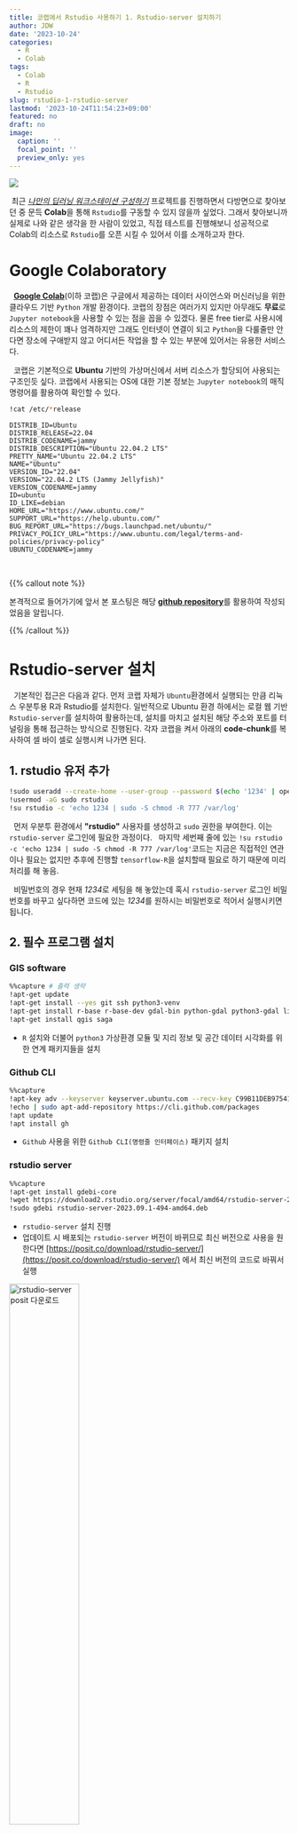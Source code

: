 ```yaml
---
title: 코랩에서 Rstudio 사용하기 1. Rstudio-server 설치하기
author: JDW
date: '2023-10-24'
categories:
  - R
  - Colab
tags:
  - Colab
  - R
  - Rstudio
slug: rstudio-1-rstudio-server
lastmod: '2023-10-24T11:54:23+09:00'
featured: no
draft: no
image:
  caption: ''
  focal_point: ''
  preview_only: yes
---
```





![](images/colab_logo.png)

&nbsp;최근 <U>*나만의 딥러닝 워크스테이션 구성하기*</U> 프로젝트를 진행하면서 다방면으로 찾아보던 중 문득 **Colab**을 통해 `Rstudio`를 구동할 수 있지 않을까 싶었다. 그래서 찾아보니까 실제로 나와 같은 생각을 한 사람이 있었고, 직접 테스트를 진행해보니 성공적으로 Colab의 리소스로 `Rstudio`를 오픈 시킬 수 있어서 이를 소개하고자 한다. 

# Google Colaboratory 
&nbsp; **[Google Colab](https://colab.google/)**(이하 코랩)은 구글에서 제공하는 데이터 사이언스와 머신러닝을 위한 클라우드 기반 `Python` 개발 환경이다. 코랩의 장점은 여러가지 있지만 아무래도 **무료**로 `Jupyter notebook`을 사용할 수 있는 점을 꼽을 수 있겠다. 물론 free tier로 사용시에 리소스의 제한이 꽤나 엄격하지만 그래도 인터넷이 연결이 되고 `Python`을 다룰줄만 안다면 장소에 구애받지 않고 어디서든 작업을 할 수 있는 부분에 있어서는 유용한 서비스다. 

&nbsp; 코랩은 기본적으로 **Ubuntu** 기반의 가상머신에서 서버 리소스가 할당되어 사용되는 구조인듯 싶다. 코랩에서 사용되는 OS에 대한 기본 정보는 `Jupyter notebook`의 매직 명령어를 활용하여 확인할 수 있다.  

```bash
!cat /etc/*release
```

```
DISTRIB_ID=Ubuntu
DISTRIB_RELEASE=22.04
DISTRIB_CODENAME=jammy
DISTRIB_DESCRIPTION="Ubuntu 22.04.2 LTS"
PRETTY_NAME="Ubuntu 22.04.2 LTS"
NAME="Ubuntu"
VERSION_ID="22.04"
VERSION="22.04.2 LTS (Jammy Jellyfish)"
VERSION_CODENAME=jammy
ID=ubuntu
ID_LIKE=debian
HOME_URL="https://www.ubuntu.com/"
SUPPORT_URL="https://help.ubuntu.com/"
BUG_REPORT_URL="https://bugs.launchpad.net/ubuntu/"
PRIVACY_POLICY_URL="https://www.ubuntu.com/legal/terms-and-policies/privacy-policy"
UBUNTU_CODENAME=jammy
```

<br>

{{% callout note %}}

본격적으로 들어가기에 앞서 본 포스팅은 해당 [**github repository**](https://github.com/naru-T/RstudioServer_on_Colab)를 활용하여 작성되었음을 알립니다. 

{{% /callout %}}


# Rstudio-server 설치 
&nbsp; 기본적인 접근은 다음과 같다. 먼저 코랩 자체가 `Ubuntu`환경에서 실행되는 만큼 리눅스 우분투용 R과 Rstudio를 설치한다. 일반적으로 Ubuntu 환경 하에서는 로컬 웹 기반 `Rstudio-server`를 설치하여 활용하는데, 설치를 마치고 설치된 해당 주소와 포트를 터널링을 통해 접근하는 방식으로 진행된다. 각자 코랩을 켜서 아래의 **code-chunk**를 복사하여 셀 바이 셀로 실행시켜 나가면 된다. 

## 1. **rstudio** 유저 추가 

```bash
!sudo useradd --create-home --user-group --password $(echo '1234' | openssl passwd -1 -stdin) rstudio
!usermod -aG sudo rstudio
!su rstudio -c 'echo 1234 | sudo -S chmod -R 777 /var/log'
```
&nbsp; 먼저 우분투 환경에서 **"rstudio"** 사용자를 생성하고 `sudo` 권한을 부여한다. 이는 `rstudio-server` 로그인에 필요한 과정이다. 
&nbsp; 마지막 세번째 줄에 있는 `!su rstudio -c 'echo 1234 | sudo -S chmod -R 777 /var/log'`코드는 지금은 직접적인 연관이나 필요는 없지만 추후에 진행할 `tensorflow-R`을 설치할때 필요로 하기 때문에 미리 처리를 해 놓음.

&nbsp; 비밀번호의 경우 현재 *1234*로 세팅을 해 놓았는데 혹시 `rstudio-server` 로그인 비밀번호를 바꾸고 싶다하면 코드에 있는 *1234*를 원하시는 비밀번호로 적어서 실행시키면 됩니다. 

## 2. 필수 프로그램 설치 

### GIS software 

```bash
%%capture # 출력 생략 
!apt-get update
!apt-get install --yes git ssh python3-venv
!apt-get install r-base r-base-dev gdal-bin python-gdal python3-gdal libgdal-dev libproj-dev proj-data proj-bin libgeos-dev libudunits2-dev libv8-dev libprotobuf-dev libxml2 libjq-dev
!apt-get install qgis saga
```

- `R` 설치와 더불어 `python3` 가상환경 모듈 및 지리 정보 및 공간 데이터 시각화를 위한 연계 패키지들을 설치

### Github CLI 

```bash
%%capture
!apt-key adv --keyserver keyserver.ubuntu.com --recv-key C99B11DEB97541F0
!echo | sudo apt-add-repository https://cli.github.com/packages
!apt update
!apt install gh
```

- `Github` 사용을 위한 `Github CLI(명령줄 인터페이스)` 패키지 설치 

### rstudio server

```bash
%%capture
!apt-get install gdebi-core
!wget https://download2.rstudio.org/server/focal/amd64/rstudio-server-2023.09.1-494-amd64.deb
!sudo gdebi rstudio-server-2023.09.1-494-amd64.deb
```

- `rstudio-server` 설치 진행 
- 업데이트 시 배포되는 `rstudio-server` 버전이 바뀌므로 최신 버전으로 사용을 원한다면 [https://posit.co/download/rstudio-server/](https://posit.co/download/rstudio-server/) 에서 최신 버전의 코드로 바꿔서 실행


<img src="images/install-rstudio.png" alt="rstudio-server posit 다운로드" width="50%"/>

<center>

*<rstudio-server posit 다운로드 페이지>*

</center>

### ngrok 토큰 발급 
&nbsp; 다음으로 진행해야 할 것으로 `ngork` 서비스 관련 사항들이다. `ngork`는 로컬의 개발환경을 인터넷으로 공개적으로 접근 가능하게 만들어주는 터널링(Tunneling) 서비스라고 한다. 주로 시스템 혹은 웹 개발시 테스트 혹은 디버깅 작업을 수행하는데 사용되는 서비스인데 우리는 이것을 통해 내부 `rstudio-server`의 로컬 주소 및 포트를 접근할 수 있는 주소를 만드는데 사용할 것입니다. [https://dashboard.ngrok.com/auth/your-authtoken](https://dashboard.ngrok.com/auth/your-authtoken) 다음에 사이트에서 ngork 가입 및 토큰을 발급받습니다. 

<img src="images/ngork_auth.png" alt="ngork account 토큰 발급" width="50%"/>

<center>

*<ngork account 토큰 발급>*

</center>


```python
from getpass import getpass

# Don't forget create your account of ngrok and get token from https://dashboard.ngrok.com/auth/your-authtoken
authtoken = getpass("Input your Auth token")
```

- 발급받은 토큰을 복사하여 아래의 코드 실행 시 생성된 입력 창에 입력  


```bash
! wget -q -c -nc https://bin.equinox.io/c/4VmDzA7iaHb/ngrok-stable-linux-amd64.zip
! unzip -qq -n ngrok-stable-linux-amd64.zip
```

- `wget`과 `unzip` 명령을 통해 `ngrok`을 다운로드하고 압축을 해제하여 코랩 환경에서 IP 터널링을 가능케 함

## 3. ngrok을 통한 Rstudio server 가동 

&nbsp; 마지막으로 앞서 설정한 `ngork` 토큰을 통해 코랩 로컬에서 실행되어 있는 `rstudio-server` 웹 서버를 공용 IP 주소로 터널링하여 접근을 진행합니다. 아래의 코드를 실행시키면 나오는 주소가 바로 코랩으로 실행시킨 `rstudio-server`의 웹 주소입니다.


```python
# Run ngrok
get_ipython().system_raw('./ngrok authtoken $authtoken && ./ngrok http 8787 &')
! sleep 3

# Get the address for Rstudio-server
import requests
from re import sub
r = requests.get('http://localhost:4040/api/tunnels')

str_ssh = r.json()['tunnels'][0]['public_url']
print(str_ssh)
```

```
#> https://af9e-105-199-235-17.ngrok-free.app # 출력 예시
```

<img src="images/ngork_visit.png" width="100%" /><img src="images/rstudio-login.png" width="100%" />

<img src="images/rstudio-main.png" alt="" width="100%"/>

<center>

*<ngork tunneling 및 Rstudio-server login, main 페이지>*

</center>

&nbsp; 출력으로 나온 `ngork` 터널링 페이지에서 **Visit Site**를 클릭하면 우리가 설정한 `rstudio-server`의 로그인 화면이 보여지고, 이 후 최초에 설정한 로그인 입력정보`(ID : rstudio, PW : 1234)`를 입력하게 되면 비로소 코랩에서 코랩의 리소스를 통한 `Rstudio` 사용이 가능해 집니다. 

------------------------------------------------------------------------

# Reference

- [https://github.com/naru-T/RstudioServer_on_Colab](https://github.com/naru-T/RstudioServer_on_Colab) (Github repository) 

- [https://github.com/naru-T/RstudioServer_on_Colab/blob/master/Rstudio_server.ipynb](https://github.com/naru-T/RstudioServer_on_Colab/blob/master/Rstudio_server.ipynb) (.ipynb) 










